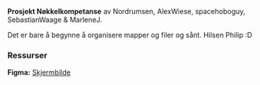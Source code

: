 **Prosjekt Nøkkelkompetanse**
av Nordrumsen, AlexWiese, spacehoboguy, SebastianWaage & MarleneJ.

Det er bare å begynne å organisere mapper og filer og sånt. 
Hilsen Philip :D

### Ressurser
**Figma:** [Skjermbilde](https://www.figma.com/file/UFpxEF41wAbzKmsv7U8VQ7/DESIGN_FORSLAG_TIL_GEIR?node-id=0-1&t=qY24wiirwyMpQUKI-0)
